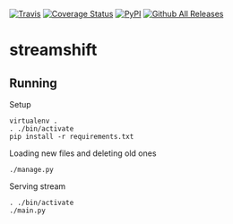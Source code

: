 [![Travis](https://img.shields.io/travis/patyk/streamshift.svg)]()
[![Coverage Status](https://coveralls.io/repos/github/patyk/streamshift/badge.svg)](https://coveralls.io/github/patyk/streamshift)
[![PyPI](https://img.shields.io/pypi/v/streamshift.svg)]()
[![Github All Releases](https://img.shields.io/github/downloads/patyk/streamshift/total.svg)]()

# streamshift

## Running
Setup
```
virtualenv .
. ./bin/activate
pip install -r requirements.txt
```
Loading new files and deleting old ones
```
./manage.py
```
Serving stream
```
. ./bin/activate
./main.py
```
